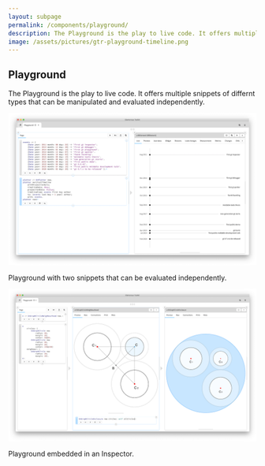 ```yaml
---
layout: subpage
permalink: /components/playground/
description: The Playground is the play to live code. It offers multiple snippets of differnt types that can be manipulated and evaluated independently.
image: /assets/pictures/gtr-playground-timeline.png
---
```


<section id="playground-inspector">
	<div class="container pt-5 pb-5 jumbotron-small">
  	<div class="row">
    		<div class="col-md-12">
	        <h1>Playground</h1>
      		<p class="lead">The Playground is the play to live code. It offers multiple snippets of differnt types that can be manipulated and evaluated independently.</p>
          <div class="sample">
            <img src="/assets/pictures/gtr-playground-timeline.png"/>
            <div class="picture-caption">
              <p>Playground with two snippets that can be evaluated independently.</p>
            </div>
          </div> 
        	<div class="sample">
            <img src="/assets/pictures/gtr-playground-embedded-enclosure.png"/>
            <div class="picture-caption">
              <p>Playground embedded in an Inspector.</p>
            </div>
          </div>
    		</div>
  	</div>
	</div>
</section>
